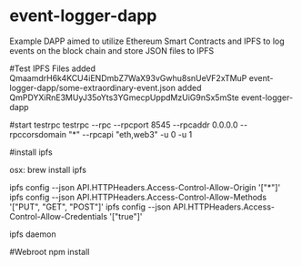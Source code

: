 # event-logger-dapp
Example DAPP aimed to utilize Ethereum Smart Contracts and IPFS to log events on the block chain and store JSON files to IPFS

#Test IPFS Files
added QmaamdrH6k4KCU4iENDmbZ7WaX93vGwhu8snUeVF2xTMuP event-logger-dapp/some-extraordinary-event.json
added QmPDYXiRnE3MUyJ35oYts3YGmecpUppdMzUiG9nSx5mSte event-logger-dapp


#start testrpc
testrpc --rpc --rpcport 8545 --rpcaddr 0.0.0.0 --rpccorsdomain "*" --rpcapi "eth,web3" -u 0 -u 1

#install ipfs 

osx: brew install ipfs

ipfs config --json API.HTTPHeaders.Access-Control-Allow-Origin '["*"]'
ipfs config --json API.HTTPHeaders.Access-Control-Allow-Methods '["PUT", "GET", "POST"]'
ipfs config --json API.HTTPHeaders.Access-Control-Allow-Credentials '["true"]'

ipfs daemon 

#Webroot
npm install

